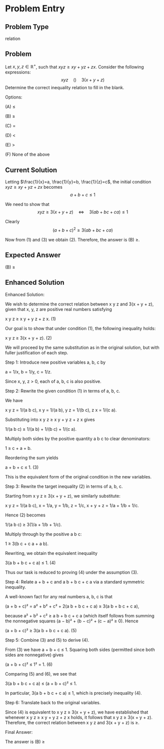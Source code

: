 # Problem Entry

## Problem Type
relation

## Problem
Let $x, y, z \in \mathbb{R}^{+}$, such that $x y z \geq x y + y z + z x$. Consider the following expressions:
$$
x y z \quad () \quad 3(x+y+z)
$$
Determine the correct inequality relation to fill in the blank.

Options:

(A) $\leq$ 

(B) $\geq$

(C) $=$ 

(D) $<$

(E) $>$

(F) None of the above

## Current Solution
Letting $\frac{1}{x}=a, \frac{1}{y}=b, \frac{1}{z}=c$, the initial condition $x y z \geq x y+y z+z x$ becomes
$$
\begin{equation*}
a+b+c \leq 1 \tag{1}
\end{equation*}
$$

We need to show that
$$
\begin{equation*}
x y z \geq 3(x+y+z) \quad \Leftrightarrow \quad 3(a b+b c+c a) \leq 1 \tag{2}
\end{equation*}
$$

Clearly
$$
\begin{equation*}
(a+b+c)^{2} \geq 3(a b+b c+c a) \tag{3}
\end{equation*}
$$

Now from (1) and (3) we obtain (2). Therefore, the answer is (B) $\geq$.

## Expected Answer
(B) $\geq$

## Enhanced Solution
Enhanced Solution:

We wish to determine the correct relation between x y z and 3(x + y + z), given that x, y, z are positive real numbers satisfying

  x y z  ≥ x y + y z + z x.    (1)

Our goal is to show that under condition (1), the following inequality holds:

  x y z  ≥ 3(x + y + z).    (2)

We will proceed by the same substitution as in the original solution, but with fuller justification of each step.

Step 1: Introduce new positive variables a, b, c by

  a = 1/x,
  b = 1/y,
  c = 1/z.

Since x, y, z > 0, each of a, b, c is also positive.

Step 2: Rewrite the given condition (1) in terms of a, b, c.

We have

  x y z  = 1/(a b c),
  x y    = 1/(a b),
  y z    = 1/(b c),
  z x    = 1/(c a).

Substituting into x y z ≥ x y + y z + z x gives

  1/(a b c)  ≥ 1/(a b) + 1/(b c) + 1/(c a).

Multiply both sides by the positive quantity a b c to clear denominators:

  1  ≥  c + a + b.

Reordering the sum yields

  a + b + c  ≤ 1.    (3)

This is the equivalent form of the original condition in the new variables.

Step 3: Rewrite the target inequality (2) in terms of a, b, c.

Starting from x y z ≥ 3(x + y + z), we similarly substitute:

  x y z     = 1/(a b c),
  x         = 1/a,   y = 1/b,   z = 1/c,
  x + y + z = 1/a + 1/b + 1/c.

Hence (2) becomes

  1/(a b c)  ≥ 3(1/a + 1/b + 1/c).

Multiply through by the positive a b c:

  1  ≥  3(b c + c a + a b).

Rewriting, we obtain the equivalent inequality

  3(a b + b c + c a)  ≤ 1.    (4)

Thus our task is reduced to proving (4) under the assumption (3).

Step 4: Relate a + b + c and a b + b c + c a via a standard symmetric inequality.

A well-known fact for any real numbers a, b, c is that

  (a + b + c)²  =  a² + b² + c²  + 2(a b + b c + c a)
               ≥  3(a b + b c + c a),

because a² + b² + c² ≥ a b + b c + c a (which itself follows from summing the nonnegative squares (a − b)² + (b − c)² + (c − a)² ≥ 0).  Hence

  (a + b + c)²  ≥ 3(a b + b c + c a).    (5)

Step 5: Combine (3) and (5) to derive (4).

From (3) we have a + b + c ≤ 1.  Squaring both sides (permitted since both sides are nonnegative) gives

  (a + b + c)²  ≤ 1²  = 1.    (6)

Comparing (5) and (6), we see that

  3(a b + b c + c a)  ≤ (a + b + c)²  ≤ 1.

In particular, 3(a b + b c + c a) ≤ 1, which is precisely inequality (4).

Step 6: Translate back to the original variables.

Since (4) is equivalent to x y z ≥ 3(x + y + z), we have established that whenever x y z ≥ x y + y z + z x holds, it follows that x y z ≥ 3(x + y + z).  Therefore, the correct relation between x y z and 3(x + y + z) is ≥.

Final Answer:

The answer is (B) ≥
